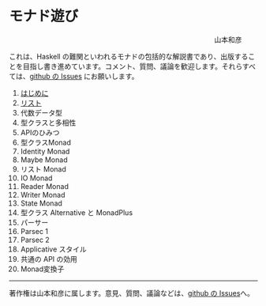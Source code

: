 # モナド遊び

<div class="right">
山本和彦

</div>


<div class="clear">
</div>

これは、Haskell の難関といわれるモナドの包括的な解説書であり、出版することを目指し書き進めています。コメント、質問、議論を歓迎します。それらすべては、[github の Issues](http://github.com/kazu-yamamoto/monad/issues) にお願いします。

1. [はじめに](beg.md)
1. [リスト](list.md)
1. 代数データ型
1. 型クラスと多相性
1. APIのひみつ
1. 型クラスMonad
1. Identity Monad
1. Maybe Monad
1. リスト Monad
1. IO Monad
1. Reader Monad
1. Writer Monad
1. State Monad
1. 型クラス Alternative と MonadPlus
1. パーサー
1. Parsec 1
1. Parsec 2
1. Applicative スタイル
1. 共通の API の効用
1. Monad変換子


----------------------------------------------------------------

著作権は山本和彦に属します。意見、質問、議論などは、[github の Issues](http://github.com/kazu-yamamoto/monad/issues)へ。

<style type="text/css">
<!--
.right {
	float: right;
	padding-right: 32px;
}
.clear {
        clear: right;
}
-->
